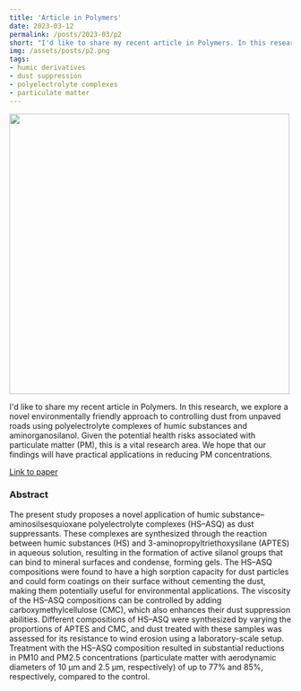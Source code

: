 ```yaml
---
title: 'Article in Polymers'
date: 2023-03-12
permalink: /posts/2023-03/p2
short: "I'd like to share my recent article in Polymers. In this research, we explore a novel environmentally friendly approach to controlling dust from unpaved roads using polyelectrolyte complexes of humic substances and aminorganosilanol."
img: /assets/posts/p2.png
tags:
- humic derivatives
- dust suppression
- polyelectrolyte complexes
- particulate matter
---
```


<div class="container">
    <img src="{{ site.baseurl }}/assets/posts/p2.png" style="width: 500px;"/>
</div>

I'd like to share my recent article in Polymers. In this research, we explore a novel environmentally friendly approach to controlling dust from unpaved roads using polyelectrolyte complexes of humic substances and aminorganosilanol. Given the potential health risks associated with particulate matter (PM), this is a vital research area. We hope that our findings will have practical applications in reducing PM concentrations.

[Link to paper](https://www.mdpi.com/2073-4360/15/6/1514)

### Abstract

The present study proposes a novel application of humic substance–aminosilsesquioxane polyelectrolyte complexes (HS–ASQ) as dust suppressants. These complexes are synthesized through the reaction between humic substances (HS) and 3-aminopropyltriethoxysilane (APTES) in aqueous solution, resulting in the formation of active silanol groups that can bind to mineral surfaces and condense, forming gels. The HS–ASQ compositions were found to have a high sorption capacity for dust particles and could form coatings on their surface without cementing the dust, making them potentially useful for environmental applications. The viscosity of the HS–ASQ compositions can be controlled by adding carboxymethylcellulose (CMC), which also enhances their dust suppression abilities. Different compositions of HS–ASQ were synthesized by varying the proportions of APTES and CMC, and dust treated with these samples was assessed for its resistance to wind erosion using a laboratory-scale setup. Treatment with the HS–ASQ composition resulted in substantial reductions in PM10 and PM2.5 concentrations (particulate matter with aerodynamic diameters of 10 µm and 2.5 µm, respectively) of up to 77% and 85%, respectively, compared to the control.